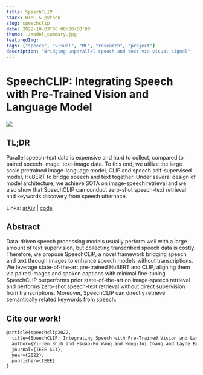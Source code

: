 ```yaml
---
title: SpeechCLIP
stack: HTML & python
slug: speechclip
date: 2022-10-03T00:00:00+00:00
thumb: ./model_summary.jpg
featuredImg:
tags: ["speech", "visual", "ML", "research", "project"]
description: "Bridging unparallel speech and text via visual signal"
---
```


# SpeechCLIP: Integrating Speech with Pre-Trained Vision and Language Model

<!-- <img height="600px" src="./model_overall.png"></img> -->

![](./model_summary.jpg)

## TL;DR

Parallel speech-text data is expensive and hard to collect, compared to paired speech-image, text-image data. To this end, we utilize the large scale pretrained image-language model, CLIP and speech self-supervised model, HuBERT to bridge speech and text together. Under several design of model architecture, we achieve SOTA on image-speech retrieval and we also show that SpeechCLIP can conduct zero-shot speech-text retrieval and keywords discovery from speech utternace.

Links: [arXiv](https://arxiv.org/abs/2210.00705) | [code](https://github.com/atosystem/SpeechCLIP)

## Abstract

Data-driven speech processing models usually perform well with a large amount of text supervision, but collecting transcribed speech data is costly. Therefore, we propose SpeechCLIP, a novel framework bridging speech and text through images to enhance speech models without transcriptions. We leverage state-of-the-art pre-trained HuBERT and CLIP, aligning them via paired images and spoken captions with minimal fine-tuning. SpeechCLIP outperforms prior state-of-the-art on image-speech retrieval and performs zero-shot speech-text retrieval without direct supervision from transcriptions. Moreover, SpeechCLIP can directly retrieve semantically related keywords from speech.

## Cite our work!

```latex
@article{speechclip2022,
  title={SpeechCLIP: Integrating Speech with Pre-Trained Vision and Language Model},
  author={Yi-Jen Shih and Hsuan-Fu Wang and Heng-Jui Chang and Layne Berry and Hung-yi Lee and David Harwath},
  journal={IEEE SLT},
  year={2022},
  publisher={IEEE}
}
```
